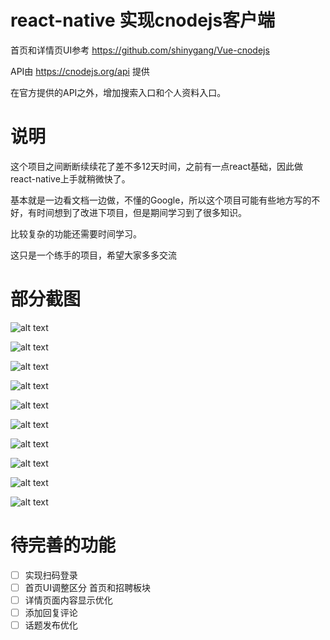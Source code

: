 # react-native 实现cnodejs客户端

首页和详情页UI参考 https://github.com/shinygang/Vue-cnodejs

API由 https://cnodejs.org/api 提供

在官方提供的API之外，增加搜索入口和个人资料入口。

# 说明

这个项目之间断断续续花了差不多12天时间，之前有一点react基础，因此做react-native上手就稍微快了。

基本就是一边看文档一边做，不懂的Google，所以这个项目可能有些地方写的不好，有时间想到了改进下项目，但是期间学习到了很多知识。

比较复杂的功能还需要时间学习。

这只是一个练手的项目，希望大家多多交流

# 部分截图

![alt text](https://github.com/linwh1115/react-native-cnodejs/blob/master/src/screenshot/511504842345_.pic_hd.jpg)

![alt text](https://github.com/linwh1115/react-native-cnodejs/blob/master/src/screenshot/521504842419_.pic_hd.jpg)

![alt text](https://github.com/linwh1115/react-native-cnodejs/blob/master/src/screenshot/531504842468_.pic.jpg)

![alt text](https://github.com/linwh1115/react-native-cnodejs/blob/master/src/screenshot/541504842490_.pic.jpg)

![alt text](https://github.com/linwh1115/react-native-cnodejs/blob/master/src/screenshot/551504842567_.pic.jpg)

![alt text](https://github.com/linwh1115/react-native-cnodejs/blob/master/src/screenshot/561504842591_.pic_hd.jpg)

![alt text](https://github.com/linwh1115/react-native-cnodejs/blob/master/src/screenshot/571504842628_.pic.jpg)

![alt text](https://github.com/linwh1115/react-native-cnodejs/blob/master/src/screenshot/581504842670_.pic.jpg)

![alt text](https://github.com/linwh1115/react-native-cnodejs/blob/master/src/screenshot/591504844116_.pic.jpg)

![alt text](https://github.com/linwh1115/react-native-cnodejs/blob/master/src/screenshot/621504844256_.pic.jpg)

# 待完善的功能

- [ ] 实现扫码登录
- [ ] 首页UI调整区分 首页和招聘板块
- [ ] 详情页面内容显示优化
- [ ] 添加回复评论
- [ ] 话题发布优化
